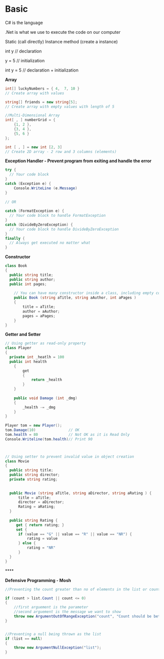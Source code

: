 # Basic

C\# is the language 

.Net is what we use to execute the code on our computer

Static \(call directly\) Instance method \(create a instance\)

int y // declaration 

y = 5 // initialization 

int y = 5 // declaration + initialization

**Array**

```csharp
int[] luckyNumbers = { 4,  7, 10 }					
// Create array with values

string[] friends = new string[5];					
// Create array with empty values with length of 5

//Multi-Dimensional Array
int[ , ] numberGrid = { 	
	{1, 2 },
	{3, 4 },
	{5, 6 }
};	

int [ , ] = new int [2, 3]			
// Create 2D array - 2 row and 3 columns (elements)
```

**Exception Handler - Prevent program from exiting and handle the error**

```csharp
try {
  // Your code block
}					
catch (Exception e) {					
	Console.WriteLine (e.Message)				
}					
					
// OR
					
catch (FormatException e) {
  // Your code block to handle FormatException					
}					
catch (DivideByZeroException) {					
  // Your code block to handle DivideByZeroException										
}					
finally {					
  // Always get executed no matter what		
}
```

**Constructor**

```csharp
class Book					
{					
  public string title;					
  public string author;					
  public int pages;					
					
	// You can have many constructor inside a class, including empty constructor				
	public Book (string aTitle, string aAuthor, int aPages ) 
	{				
		title = aTitle;			
		author = aAuthor;			
		pages = aPages;			
	}
}
```

**Getter and Setter**

```csharp
// Using getter as read-only property					
class Player 				
{				
  private int _heatlh = 100			
  public int health 			
	{			
		get 		
		{		
			return _health	
		}		
	}			
				
	public void Damage (int _dmg)			
	{			
		_health -= _dmg		
	}			
}				
				
Player tom = new Player();				
tom.Damage(10)               // OK
tom.health = 80              // Not OK as it is Read Only
Console.Writeline(tom.health)// Print 90



// Using setter to prevent invalid value in object creation				
class Movie					
{					
  public string title;					
  public string director;					
  private string rating;					
					
					
  public Movie (string aTitle, string aDirector, string aRating ) {					
	  title = aTitle;				
	  director = aDirector;				
	  Rating = aRating;				
  }					
					
  public string Rating {					
	 get { return rating; }				
	 set {				
	  if (value == "G" || value == "R" || value == "NR") {				
		  rating = value			
	  }	else {				
		  rating = "NR"			
	  }				
  }					
}					
```

\*\*\*\*

**Defensive Programming - Mosh**

```csharp
//Preventing the count greater than no of elements in the list or count is 0 of less than 0

if (count > list.Count || count <= 0)
{
    //first arguement is the parameter
    //second arguement is the message we want to show
    throw new ArgumentOutOfRangeException("count", "Count should be between 1 and the number of elements in the list");
}


//Preventing a null being thrown as the list
if (list == null)
{
    throw new ArgumentNullException("list");
}
```

